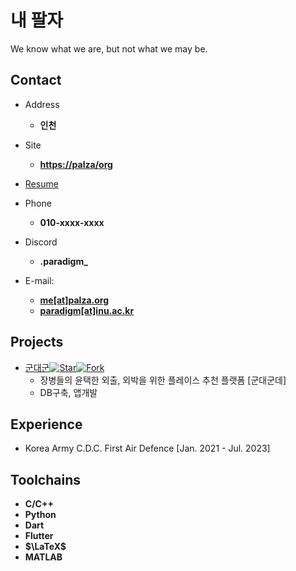 # 내 팔자

We know what we are, but not what we may be.

<!-- .slide -->

## Contact

- Address
  - **인천**
- Site
  - **<https://palza/org>**
- [Resume](https://palza/org)

- Phone
  - **010-xxxx-xxxx**
- Discord
  - **.paradigm_**
- E-mail:
  - **[me[at]palza.org](mailto:me@palza.org)**
  - **[paradigm[at]inu.ac.kr](mailto:paradigm@inu.ac.kr)**

<!-- .slide -->

## Projects

<!-- .slide vertical=true -->

- [군대군](https://github.com/osamhack2022/WEB_APP_Goondae-goonde_Open-mind)[![Star](https://img.shields.io/github/stars/osamhack2022/WEB_APP_Goondae-goonde_Open-mind)](https://github.com/osamhack2022/WEB_APP_Goondae-goonde_Open-mind)[![Fork](https://img.shields.io/github/forks/osamhack2022/WEB_APP_Goondae-goonde_Open-mind)](https://github.com/osamhack2022/WEB_APP_Goondae-goonde_Open-mind/fork)
  - 장병들의 윤택한 외출, 외박을 위한 플레이스 추천 플랫폼 [군대군데]
  - DB구축, 앱개발

<!-- .slide -->

## Experience

- Korea Army C.D.C. First Air Defence [Jan. 2021 - Jul. 2023]

<!-- .slide -->



## Toolchains

<!-- .slide vertical=true -->

- **C/C++**
- **Python**
- **Dart**
- **Flutter**
- **$\LaTeX$**
- **MATLAB**
